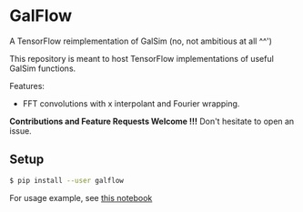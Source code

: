 # GalFlow
A TensorFlow reimplementation of GalSim (no, not ambitious at all ^^')

This repository is meant to host TensorFlow implementations of useful GalSim
functions.

Features:
  - FFT convolutions with x interpolant and Fourier wrapping.

**Contributions and Feature Requests Welcome !!!** Don't hesitate to open an
issue.

## Setup

```bash
$ pip install --user galflow
```

For usage example, see [this notebook](notebooks/GalFlow_demo.ipynb)
